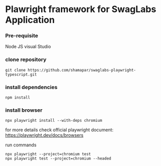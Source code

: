 # Plawright framework for SwagLabs Application

### Pre-requisite
Node JS
visual Studio

### clone repository
```
git clone https://github.com/shamapar/swaglabs-playwright-typescript.git
```

### install dependencies
```
npm install
```

### install browser
```
npx playwright install --with-deps chromium
```
for more details check official playwright document: https://playwright.dev/docs/browsers

run commands
```
npx playwright --project=chromium test
npx playwright test --project=chromium --headed
```
